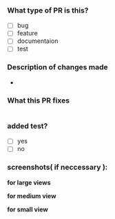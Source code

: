 ### What type of PR is this?
<!-- please select the type that matches this PR -->
- [ ] bug
- [ ] feature
- [ ] documentaion
- [ ] test

###  Description of changes made 
<!--please add description of the update made in full details and files modified -->

-

### What this PR fixes 
<!--please state the issue this pr fixes if none please state none-->
#

### added test?

- [ ] yes
- [ ] no

### screenshots( if neccessary ):
**for large views**


**for medium view**


**for small view**

